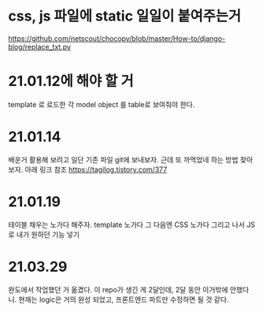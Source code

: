 # css, js 파일에 static 일일이 붙여주는거

https://github.com/netscout/chocopy/blob/master/How-to/django-blog/replace_txt.py

# 21.01.12에 해야 할 거

template 로 로드한 각 model object 를 table로 보여줘야 한다.

# 21.01.14

배운거 활용해 보려고 일단 기존 파일 git에 보내보자. 근데 또 까먹었네
하는 방법 찾아보자. 아래 링크 참조
https://tagilog.tistory.com/377

# 21.01.19

테이블 채우는 노가다 해주자. template 노가다
그 다음엔 CSS 노가다
그리고 나서 JS로 내가 원하던 기능 넣기

# 21.03.29
완도에서 작업했던 거 옮겼다. 이 repo가 생긴 게 2달인데, 2달 동안 이거밖에 안했다니.
현재는 logic은 거의 완성 되었고, 프론트엔드 파트만 수정하면 될 것 같다.
